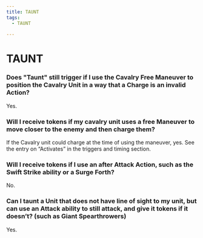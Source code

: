```yaml
---
title: TAUNT
tags:
  - TAUNT

---
```


# TAUNT

### Does "Taunt" still trigger if I use the Cavalry Free Maneuver to position the Cavalry Unit in a way that a Charge is an invalid Action?


Yes.

### Will I receive tokens if my cavalry unit uses a free Maneuver to move closer to the enemy and then charge them?

If the Cavalry unit could charge at the time of using the maneuver, yes. See the entry on “Activates” in the triggers and timing section.





### Will I receive tokens if I use an after Attack Action, such as the Swift Strike ability or a Surge Forth? 

No.




### Can I taunt a Unit that does not have line of sight to my unit, but can use an Attack ability to still attack, and give it tokens if it doesn’t? (such as Giant Spearthrowers)

Yes.




